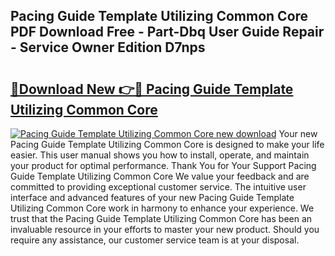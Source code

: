 ## Pacing Guide Template Utilizing Common Core PDF Download Free - Part-Dbq User Guide Repair - Service Owner Edition D7nps

# <h2><a href="http://bc83425.oget.top/?id=Pacing+Guide+Template+Utilizing+Common+Core">🔗Download New 👉🔴 Pacing Guide Template Utilizing Common Core</a></h2>

[![Pacing Guide Template Utilizing Common Core new download](https://i.imgur.com/5g1atiW.png)](http://bc83425.oget.top/?id=Pacing+Guide+Template+Utilizing+Common+Core)
Your new Pacing Guide Template Utilizing Common Core is designed to make your life easier. This user manual shows you how to install, operate, and maintain your product for optimal performance. Thank You for Your Support Pacing Guide Template Utilizing Common Core We value your feedback and are committed to providing exceptional customer service. The intuitive user interface and advanced features of your new Pacing Guide Template Utilizing Common Core work in harmony to enhance your experience. We trust that the Pacing Guide Template Utilizing Common Core has been an invaluable resource in your efforts to master your new product. Should you require any assistance, our customer service team is at your disposal.
